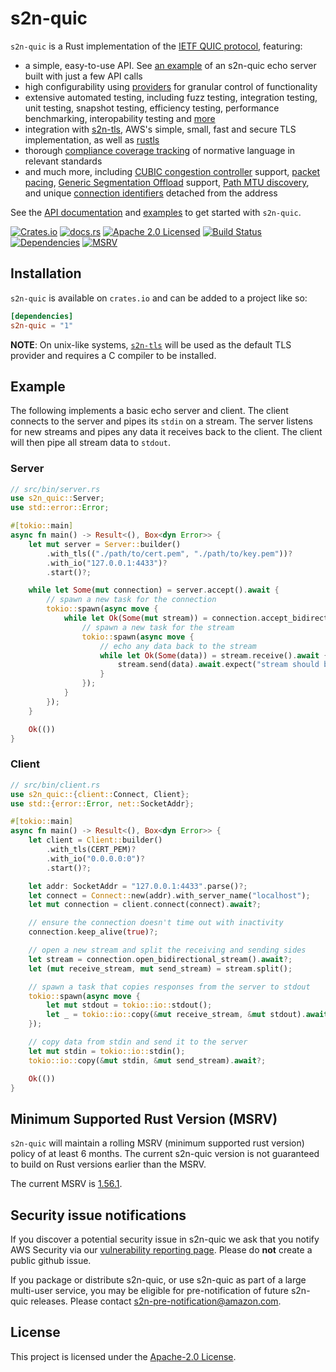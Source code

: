 # s2n-quic

`s2n-quic` is a Rust implementation of the [IETF QUIC protocol](https://quicwg.org/), featuring:
* a simple, easy-to-use API. See [an example](https://github.com/aws/s2n-quic/blob/main/examples/echo/src/bin/quic_echo_server.rs) of an s2n-quic echo server built with just a few API calls
* high configurability using [providers](https://docs.rs/s2n-quic/latest/s2n_quic/provider/index.html) for granular control of functionality
* extensive automated testing, including fuzz testing, integration testing, unit testing, snapshot testing, efficiency testing, performance benchmarking, interopability testing and [more](https://github.com/aws/s2n-quic/blob/main/docs/ci.md)
* integration with [s2n-tls](https://github.com/aws/s2n-tls), AWS's simple, small, fast and secure TLS implementation, as well as [rustls](https://crates.io/crates/rustls)
* thorough [compliance coverage tracking](https://github.com/aws/s2n-quic/blob/main/docs/ci.md#compliance) of normative language in relevant standards
* and much more, including [CUBIC congestion controller](https://www.rfc-editor.org/rfc/rfc8312.html) support, [packet pacing](https://www.rfc-editor.org/rfc/rfc9002.html#name-pacing), [Generic Segmentation Offload](https://lwn.net/Articles/188489/) support, [Path MTU discovery](https://www.rfc-editor.org/rfc/rfc8899.html), and unique [connection identifiers](https://www.rfc-editor.org/rfc/rfc9000.html#name-connection-id) detached from the address

See the [API documentation](https://docs.rs/s2n-quic) and [examples](https://github.com/aws/s2n-quic/tree/main/examples) to get started with `s2n-quic`.

[![Crates.io][crates-badge]][crates-url]
[![docs.rs][docs-badge]][docs-url]
[![Apache 2.0 Licensed][license-badge]][license-url]
[![Build Status][actions-badge]][actions-url]
[![Dependencies][dependencies-badge]][dependencies-url]
[![MSRV][msrv-badge]][msrv-url]

## Installation

`s2n-quic` is available on `crates.io` and can be added to a project like so:

```toml
[dependencies]
s2n-quic = "1"
```

__NOTE__: On unix-like systems, [`s2n-tls`](https://github.com/aws/s2n-tls) will be used as the default TLS provider and requires a C compiler to be installed.

## Example

The following implements a basic echo server and client. The client connects to the server and pipes its `stdin` on a stream. The server listens for new streams and pipes any data it receives back to the client. The client will then pipe all stream data to `stdout`.

### Server

```rust
// src/bin/server.rs
use s2n_quic::Server;
use std::error::Error;

#[tokio::main]
async fn main() -> Result<(), Box<dyn Error>> {
    let mut server = Server::builder()
        .with_tls(("./path/to/cert.pem", "./path/to/key.pem"))?
        .with_io("127.0.0.1:4433")?
        .start()?;

    while let Some(mut connection) = server.accept().await {
        // spawn a new task for the connection
        tokio::spawn(async move {
            while let Ok(Some(mut stream)) = connection.accept_bidirectional_stream().await {
                // spawn a new task for the stream
                tokio::spawn(async move {
                    // echo any data back to the stream
                    while let Ok(Some(data)) = stream.receive().await {
                        stream.send(data).await.expect("stream should be open");
                    }
                });
            }
        });
    }

    Ok(())
}
```

### Client

```rust
// src/bin/client.rs
use s2n_quic::{client::Connect, Client};
use std::{error::Error, net::SocketAddr};

#[tokio::main]
async fn main() -> Result<(), Box<dyn Error>> {
    let client = Client::builder()
        .with_tls(CERT_PEM)?
        .with_io("0.0.0.0:0")?
        .start()?;

    let addr: SocketAddr = "127.0.0.1:4433".parse()?;
    let connect = Connect::new(addr).with_server_name("localhost");
    let mut connection = client.connect(connect).await?;

    // ensure the connection doesn't time out with inactivity
    connection.keep_alive(true)?;

    // open a new stream and split the receiving and sending sides
    let stream = connection.open_bidirectional_stream().await?;
    let (mut receive_stream, mut send_stream) = stream.split();

    // spawn a task that copies responses from the server to stdout
    tokio::spawn(async move {
        let mut stdout = tokio::io::stdout();
        let _ = tokio::io::copy(&mut receive_stream, &mut stdout).await;
    });

    // copy data from stdin and send it to the server
    let mut stdin = tokio::io::stdin();
    tokio::io::copy(&mut stdin, &mut send_stream).await?;

    Ok(())
}
```

## Minimum Supported Rust Version (MSRV)

`s2n-quic` will maintain a rolling MSRV (minimum supported rust version) policy of at least 6 months. The current s2n-quic version is not guaranteed to build on Rust versions earlier than the MSRV.

The current MSRV is [1.56.1][msrv-url].

## Security issue notifications
If you discover a potential security issue in s2n-quic we ask that you notify
AWS Security via our [vulnerability reporting page](http://aws.amazon.com/security/vulnerability-reporting/). Please do **not** create a public github issue.

If you package or distribute s2n-quic, or use s2n-quic as part of a large multi-user service, you may be eligible for pre-notification of future s2n-quic releases. Please contact s2n-pre-notification@amazon.com.

## License

This project is licensed under the [Apache-2.0 License][license-url].

[crates-badge]: https://img.shields.io/crates/v/s2n-quic.svg
[crates-url]: https://crates.io/crates/s2n-quic
[license-badge]: https://img.shields.io/badge/license-apache-blue.svg
[license-url]: https://aws.amazon.com/apache-2-0/
[actions-badge]: https://github.com/aws/s2n-quic/workflows/ci/badge.svg
[actions-url]: https://github.com/aws/s2n-quic/actions/workflows/ci.yml?query=branch%3Amain
[docs-badge]: https://img.shields.io/docsrs/s2n-quic.svg
[docs-url]: https://docs.rs/s2n-quic
[dependencies-badge]: https://img.shields.io/librariesio/release/cargo/s2n-quic.svg
[dependencies-url]: https://crates.io/crates/s2n-quic/dependencies
[msrv-badge]: https://img.shields.io/badge/MSRV-1.56.1-green
[msrv-url]: https://blog.rust-lang.org/2021/11/01/Rust-1.56.1.html

